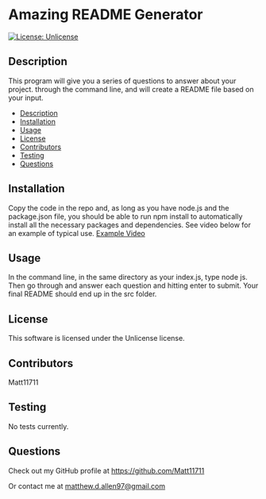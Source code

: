     
  # Amazing README Generator
  [![License: Unlicense](https://img.shields.io/badge/license-Unlicense-blue.svg)](http://unlicense.org/)

     
  ## Description
   This program will give you a series of questions to answer about your project. through the command line, and will create a README file based on your input.
      
 
 
  * [Description](#description)
  * [Installation](#installation)
  * [Usage](#usage)
  * [License](#license)
  * [Contributors](#contributors)
  * [Testing](#testing)
  * [Questions](#questions)
      
    

  ## Installation
  Copy the code in the repo and, as long as you have node.js and the package.json file, you should be able to run npm install to automatically install all the necessary packages and dependencies. See video below for an example of typical use.
  [Example Video](https://drive.google.com/file/d/1t7QhaziSnx6W9iepMX8eJDa3cimIdGqR/view)
    
   ## Usage
      
  In the command line, in the same directory as your index.js, type node js. Then go through and answer each question and hitting enter to submit. Your final README should end up in the src folder.

  ## License
This software is licensed under the Unlicense license.
   
  ## Contributors
  Matt11711

 
  ## Testing
         
   No tests currently.
   
  ## Questions
  Check out my GitHub profile at https://github.com/Matt11711
        
  Or contact me at matthew.d.allen97@gmail.com
  